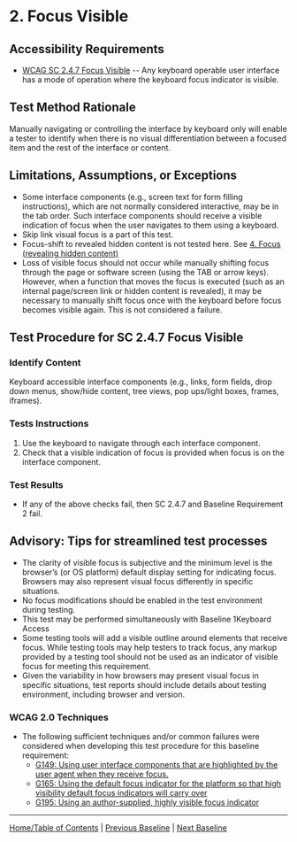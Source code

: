 # 2. Focus Visible

## Accessibility Requirements
* [WCAG SC 2.4.7 Focus Visible](https://www.w3.org/TR/UNDERSTANDING-WCAG20/navigation-mechanisms-focus-visible.html) -- Any keyboard operable user interface has a mode of operation where the keyboard focus indicator is visible.

## Test Method Rationale
Manually navigating or controlling the interface by keyboard only will enable a tester to identify when there is no visual differentiation between a focused item and the rest of the interface or content.

## Limitations, Assumptions, or Exceptions
* Some interface components (e.g., screen text for form filling instructions), which are not normally considered interactive, may be in the tab order. Such interface components should receive a visible indication of focus when the user navigates to them using a keyboard.
* Skip link visual focus is a part of this test.
* Focus-shift to revealed hidden content is not tested here. See [4. Focus (revealing hidden content)](04FocusHidden)
* Loss of visible focus should not occur while manually shifting focus through the page or software screen (using the TAB or arrow keys). However, when a function that moves the focus is executed (such as an internal page/screen link or hidden content is revealed), it may be necessary to manually shift focus once with the keyboard before focus becomes visible again. This is not considered a failure.

## Test Procedure for SC 2.4.7 Focus Visible
### Identify Content
Keyboard accessible interface components (e.g., links, form fields, drop down menus, show/hide content, tree views, pop ups/light boxes, frames, iframes).

### Tests Instructions
1. Use the keyboard to navigate through each interface component.
2. Check that a visible indication of focus is provided when focus is on the interface component.

### Test Results
* If any of the above checks fail, then SC 2.4.7 and Baseline Requirement 2 fail.

## Advisory: Tips for streamlined test processes
* The clarity of visible focus is subjective and the minimum level is the browser’s (or OS platform) default display setting for indicating focus. Browsers may also represent visual focus differently in specific situations. 
* No focus modifications should be enabled in the test environment during testing. 
* This test may be performed simultaneously with Baseline 1Keyboard Access
* Some testing tools will add a visible outline around elements that receive focus. While testing tools may help testers to track focus, any markup provided by a testing tool should not be used as an indicator of visible focus for meeting this requirement.
* Given the variability in how browsers may present visual focus in specific situations, test reports should include details about testing environment, including browser and version.

### WCAG 2.0 Techniques
* The following sufficient techniques and/or common failures were considered when developing this test procedure for this baseline requirement:
    * [G149: Using user interface components that are highlighted by the user agent when they receive focus.](http://www.w3.org/TR/WCAG20-TECHS/G149.html)
    * [G165: Using the default focus indicator for the platform so that high visibility default focus indicators will carry over](https://www.w3.org/TR/WCAG20-TECHS/G165.html)
    * [G195: Using an author-supplied, highly visible focus indicator](https://www.w3.org/TR/WCAG20-TECHS/G195.html)

----------------------------------------
[Home/Table of Contents](index.md) | [Previous Baseline](01Keyboard.md) | [Next Baseline](03FocusOrder.md)
